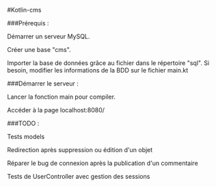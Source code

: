 #Kotlin-cms

###Prérequis :

Démarrer un serveur MySQL.

Créer une base "cms".

Importer la base de données grâce au fichier dans le répertoire "sql". Si besoin, modifier les informations de la BDD sur le fichier main.kt

###Démarrer le serveur :

Lancer la fonction main pour compiler.

Accéder à la page localhost:8080/


###TODO :

Tests models

Redirection après suppression ou édition d'un objet

Réparer le bug de connexion après la publication d'un commentaire

Tests de UserController avec gestion des sessions